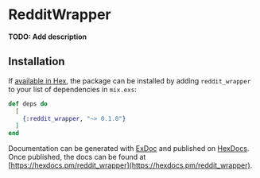 # RedditWrapper

**TODO: Add description**

## Installation

If [available in Hex](https://hex.pm/docs/publish), the package can be installed
by adding `reddit_wrapper` to your list of dependencies in `mix.exs`:

```elixir
def deps do
  [
    {:reddit_wrapper, "~> 0.1.0"}
  ]
end
```

Documentation can be generated with [ExDoc](https://github.com/elixir-lang/ex_doc)
and published on [HexDocs](https://hexdocs.pm). Once published, the docs can
be found at [https://hexdocs.pm/reddit_wrapper](https://hexdocs.pm/reddit_wrapper).

